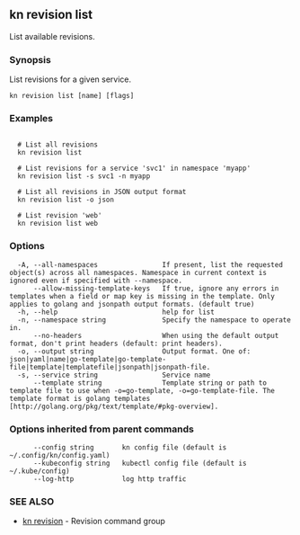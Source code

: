 ## kn revision list

List available revisions.

### Synopsis

List revisions for a given service.

```
kn revision list [name] [flags]
```

### Examples

```

  # List all revisions
  kn revision list

  # List revisions for a service 'svc1' in namespace 'myapp'
  kn revision list -s svc1 -n myapp

  # List all revisions in JSON output format
  kn revision list -o json

  # List revision 'web'
  kn revision list web
```

### Options

```
  -A, --all-namespaces                If present, list the requested object(s) across all namespaces. Namespace in current context is ignored even if specified with --namespace.
      --allow-missing-template-keys   If true, ignore any errors in templates when a field or map key is missing in the template. Only applies to golang and jsonpath output formats. (default true)
  -h, --help                          help for list
  -n, --namespace string              Specify the namespace to operate in.
      --no-headers                    When using the default output format, don't print headers (default: print headers).
  -o, --output string                 Output format. One of: json|yaml|name|go-template|go-template-file|template|templatefile|jsonpath|jsonpath-file.
  -s, --service string                Service name
      --template string               Template string or path to template file to use when -o=go-template, -o=go-template-file. The template format is golang templates [http://golang.org/pkg/text/template/#pkg-overview].
```

### Options inherited from parent commands

```
      --config string       kn config file (default is ~/.config/kn/config.yaml)
      --kubeconfig string   kubectl config file (default is ~/.kube/config)
      --log-http            log http traffic
```

### SEE ALSO

* [kn revision](kn_revision.md)	 - Revision command group

